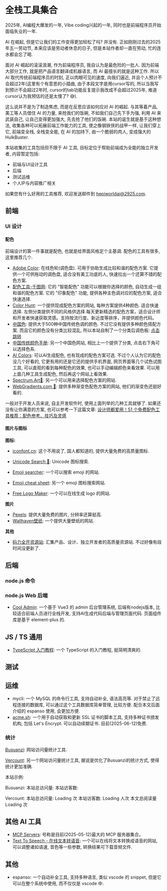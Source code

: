 # 全栈工具集合

2025年, AI编程大爆发的一年, Vibe coding兴起的一年, 同时也是前端程序员开始面临失业的一年. 

AI 在崛起, 但是它让我们的工作变得更加轻松了吗? 并没有. 正如刚刚过去的2025年五一劳动节, 本来应该是劳动者休息的日子, 但是本站作者却一直在劳动, 忙的连水都会忘了喝.

面对 AI 崛起的滚滚浪潮, 作为前端程序员, 我自认为是最危险的一批人. 因为前端大部分工作, 就是把产品语言翻译成机器语言, 而 AI 最擅长的就是这种工作. 所以 AI 取代传统前端程序员的时刻, 正以肉眼可见的速度, 向我们逼近, 并且个人预计不会超过2年(这里有个有意思的小插曲, 由于本段文字是用cursor写的, 所以当我写到预计不会超过2年时, cursor的tab功能反复提示我改成不会超过2025年, 难道cursor认为我预估的还是太慢了? 😅).

这么说并不是为了制造焦虑, 而是在反思应该如何应对 AI 的崛起. 与其等着产品, 美工等人员借住 AI 的力量, 来抢我们的饭碗, 不如我们自己先下手为强, 利用 AI 来武装自己, 让自己变得更加强大, 先去抢了他们的饭碗. 本站的诞生就是基于这种想法, 收集各种可以拓展前端工作能力的工具, 使之像钢铁侠的战甲一样, 让我们穿上它, 前端变全栈, 全栈变全能, 在 AI 的加持下, 由一个脆弱的肉人, 变成强大的 HulkBuster.

本站收集的工具包括但不限于 AI 工具, 目标定位于帮助前端成为全能的独立开发者, 内容暂定包括:
- 前端与UI设计工具
- 后端
- 测试运维
- 个人IP与内容推广相关

如果您有什么好用的工具推荐, 欢迎发送邮件到 hepiworldai@2925.com.

## 前端

### UI 设计

#### 配色

前端设计的第一件事就是配色, 也就是给界面风格定个主基调. 配色的工具有很多, 这里推荐几个.

- [Adobe Color](https://color.adobe.com/zh/create/color-wheel): 在线色轮(调色盘). 可用于协助生成比较和谐的配色方案. 它提供一个可供拖动的调色盘, 适合没有美工功底的人, 快速拉出一个还算不错的配色方案.
- [配色工具-千图网](https://www.58pic.com/peise/): 它的 "智能配色" 功能可以根据你选择的颜色, 自动生成一组和谐的配色方案. 它的 "印象配色" 功能, 提供各种主色调对应的配色方案, 适合快速选择.
- [Color Hunt](https://www.colorhunt.co/): 一个提供现成配色方案的网站, 每种方案提供4种颜色. 适合快速选择. 左侧分类提供不同的风格供选择.每天更新精选的配色方案，适合设计师和开发者快速获取灵感。支持按流行度、新近度等排序，并提供颜色代码。
- [中国色](https://www.zhongguose.com/#diaozi): 提供大于500种中国传统色调的颜色. 不过它没有提供多种颜色搭配方案. 而且它的颜色没有分类比较混乱, 所以本站自制了一个分类后调色板: [点击跳转](./ChineseColors.md)
- [中国传统颜色手册](https://colors.ichuantong.cn/): 另一个中国色网站, 相比上一个提供了分类, 点击右下角可以选择色系.
- [AI Colors](https://aicolors.co/): 可以AI生成配色, 也有现成的配色方案可选. 不过个人认为它的配色没几个好看的, 它更有用的还是它还的提供手机界面, 网页界面等几个试色试图工具, 可以直观的看到每种配色的效果, 也可以手动编辑颜色来看效果. 可以用上面几种工具生成配色, 然后再这个网站上看效果.
- [Spectrum.Art💎](https://spectrum.art/): 另一个可以用来选择配色方案的网站.
- [WebGradients.com 💎](https://webgradients.com/): 提供多种渐变色配色方案的网站, 他们的渐变色还挺好看的.

一般对于开发人员来说, 自主开发软件时, 使用上面列举的几种工具就够了. 如果还没有让你满意的方案, 也可以参考一下这篇文章: [设计师都爱用！51 个免费配色工具推荐：配色参考、技巧及灵感](https://cn.eagle.cool/blog/post/best-color-tools-for-designers)

#### 图片与图标

**图标:**

- [iconfont.cn](https://www.iconfont.cn/): 这个不用说了, 国人都知道的, 提供大量免费的高质量图标.

- [Unicode Search 🔎](http://xahlee.info/comp/unicode_index.html?q=): Unicode 图标搜索.
- [Emoji searcher](https://emoji.muan.co/#): 一个可以搜索 emoji 的网站.
- [Emoji cheat sheet](https://www.webfx.com/tools/emoji-cheat-sheet/): 另一个 emoji 图标搜索网站.

- [Free Logo Maker](https://logomakerr.ai/): 一个可以在线生成 logo 的网站.

**图片**

- [Pexels](https://www.pexels.com/zh-cn/): 提供大量免费的图片, 分辨率还算挺高.
- [Wallhaven壁纸](https://wallhaven.cc/): 一个提供大量壁纸的网站.

**其他**

- [码力全开资源站](https://maliquankai.com/designnav/): 汇集产品、设计、独立开发者的高质量资源站. 不过好像有段时间没更新了.


<!-- * [Unsplash](https://unsplash.com/): 提供大量免费的高质量图片.
* [Pixabay](https://pixabay.com/): 提供大量免费的高质量图片和视频.
* [IconPark](https://iconpark.bytedance.com/): 提供大量免费的高质量图标. -->


## 后端

### node.js 命令

### node.js Web 后端

- [Cool Admin](https://vue.cool-admin.com/): 一个基于 Vue3 的 admin 后台管理系统, 后端有nodejs版本, 比较适合前端人员进行全栈开发, 支持AI生成代码后端与管理页面代码. 页面组件库是基于 element-plus 的.


## JS / TS 通用

- [TypeScript 入门教程](https://ts.xcatliu.com/): 一个 TypeScript 的入门教程, 挺简明清爽的.

## 测试

## 运维

- mycli: 一个 MySQL 的命令行工具, 支持自动补全, 语法高亮等. 对于禁止了远程连接的数据库, 可以通过这个工具数据库简单管理, 比较方便. 配合本文后面介绍的 espanso 使用, 会更加方便.
- [acme.sh](https://github.com/acmesh-official/acme.sh): 一个用于自动获取和更新 SSL 证书的脚本工具, 支持多种证书颁发机构, 包括 Let's Encrypt. 可以自动续期证书. 目前(2025-06-12)免费.

### 统计


[Busuanzi](https://busuanzi.ibruce.info/): 网站访问量统计工具.

[Vercount](https://vercount.one/): 另一个网站访问量统计工具, 据说是优化了Busuanzi的统计方式, 使得统计更加准确.

本站示例:

<p>
    Busuanzi:
    <!-- 本站总访问量 -->
    本站总访问量: <span id="busuanzi_value_site_pv" />
    <!-- 本站访客数 -->
    本站访客数: <span id="busuanzi_value_site_uv" />
</p>

<p>
    Vercount:
    <span>
    本站总访问量: <span id="vercount_value_site_pv">Loading</span> 次
    </span>
    <!-- 显示全站总访客数 -->
    <span>
    本站访客数: <span id="vercount_value_site_uv">Loading</span> 人次
    </span>
    <!-- 显示当前页面的访问量 -->
    <span>
    本文总阅读量 <span id="vercount_value_page_pv">Loading</span> 次
    </span>
</p>


## 其他 AI 工具

- [MCP Servers](https://mcp.so/): 号称是目前(2025-05-12)最大的 MCP 服务器集合。
- [Text To Speech - 在线文本转语音](http://www.ttsonline.cn/): 一个可以在线将文本转换成语音的网站, 可以调整诸如语速, 音色等一些参数, 转换结果可下载音频文件.

## 其他

* espanso: 一个自动补全工具, 支持多种语言, 类似 vscode 的 snippet, 但是它可以在整个系统中使用, 而不仅仅是 vscode 中.

